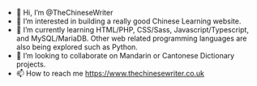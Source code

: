 - 👋 Hi, I’m @TheChineseWriter
- 👀 I’m interested in building a really good Chinese Learning website.
- 🌱 I’m currently learning HTML/PHP, CSS/Sass, Javascript/Typescript,  and MySQL/MariaDB. Other web related programming languages are also being explored such as Python.
- 💞️ I’m looking to collaborate on Mandarin or Cantonese Dictionary projects.
- 📫 How to reach me https://www.thechinesewriter.co.uk

<!---
TheChineseWriter/TheChineseWriter is a ✨ special ✨ repository because its `README.md` (this file) appears on your GitHub profile.
You can click the Preview link to take a look at your changes.
--->
